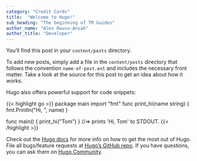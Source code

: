 ```yaml
---
category: "Credit Cards"
title:  "Welcome to Hugo!"
sub_heading: "The beginning of TM Guides"
author_name: "Alex Owusu-Ansah"
author_title: "Developer"
---
```

You’ll find this post in your `content/posts` directory.

To add new posts, simply add a file in the `content/posts` directory that follows the convention `name-of-post.ext` and includes the necessary front matter. Take a look at the source for this post to get an idea about how it works.

Hugo also offers powerful support for code snippets:

{{< highlight go >}}
package main
import "fmt"
func print_hi(name string) {
  fmt.Println("Hi, ", name)
}

func main() {
  print_hi("Tom")
}
//=> prints 'Hi, Tom' to STDOUT.
{{< /highlight >}}

Check out the [Hugo docs][hugo-docs] for more info on how to get the most out of Hugo. File all bugs/feature requests at [Hugo’s GitHub repo][hugo-gh]. If you have questions, you can ask them on [Hugo Community][hugo-community].

[hugo-docs]: https://gohugo.io/documentation/
[hugo-gh]:   https://github.com/gohugoio/hugo
[hugo-community]: https://discourse.gohugo.io/
